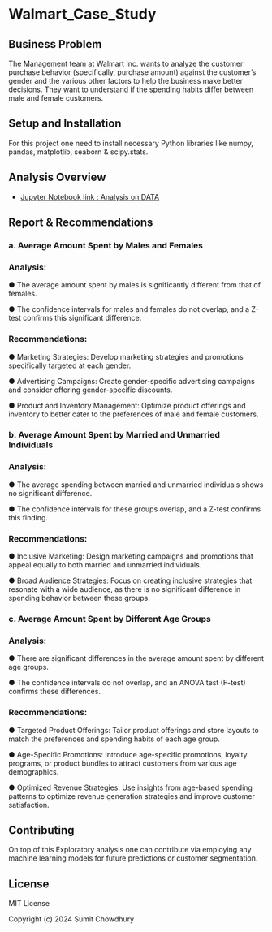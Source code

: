 # Walmart_Case_Study

## Business Problem

The Management team at Walmart Inc. wants to analyze the customer purchase behavior (specifically, purchase amount) against the customer’s gender and the various other factors to help the business make better decisions. They want to understand if the spending habits differ between male and female customers.

## Setup and Installation
For this project one need to install necessary Python libraries like numpy, pandas, matplotlib, seaborn & scipy.stats.

## Analysis Overview
- [Jupyter Notebook link : Analysis on DATA](Walmart_Case_Study.ipynb)

## Report & Recommendations
### a. Average Amount Spent by Males and Females

### Analysis:
● The average amount spent by males is significantly different from that of females.

● The confidence intervals for males and females do not overlap, and a Z-test confirms this significant difference.

### Recommendations:

● Marketing Strategies: Develop marketing strategies and promotions specifically targeted at each gender.

● Advertising Campaigns: Create gender-specific advertising campaigns and consider offering gender-specific discounts.

● Product and Inventory Management: Optimize product offerings and inventory to better cater to the preferences of male and female customers.

### b. Average Amount Spent by Married and Unmarried Individuals
### Analysis:
● The average spending between married and unmarried individuals shows no significant difference.

● The confidence intervals for these groups overlap, and a Z-test confirms this finding.

### Recommendations:
● Inclusive Marketing: Design marketing campaigns and promotions that appeal equally to both married and unmarried individuals.

● Broad Audience Strategies: Focus on creating inclusive strategies that resonate with a wide audience, as there is no significant difference in spending behavior between these groups.

### c. Average Amount Spent by Different Age Groups
### Analysis:
● There are significant differences in the average amount spent by different age groups.

● The confidence intervals do not overlap, and an ANOVA test (F-test) confirms these differences.
### Recommendations:
● Targeted Product Offerings: Tailor product offerings and store layouts to match the preferences and spending habits of each age group.

● Age-Specific Promotions: Introduce age-specific promotions, loyalty programs, or product bundles to attract customers from various age demographics.

● Optimized Revenue Strategies: Use insights from age-based spending patterns to optimize revenue generation strategies and improve customer satisfaction.

## Contributing
On top of this Exploratory analysis one can contribute via employing any machine learning models for future predictions or customer segmentation.

## License
MIT License

Copyright (c) 2024 Sumit Chowdhury
